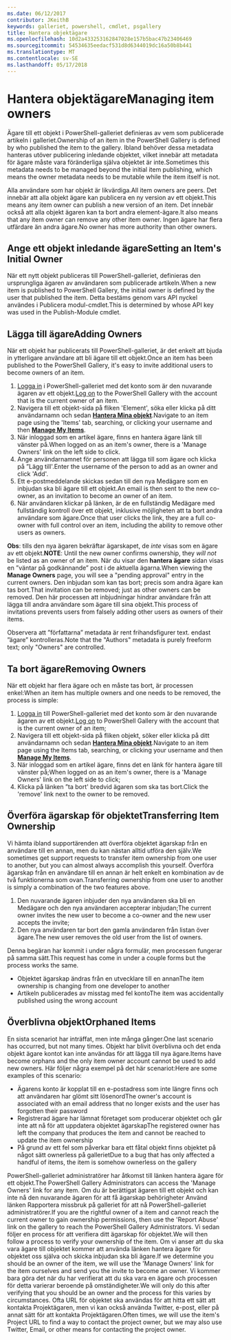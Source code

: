 ```yaml
---
ms.date: 06/12/2017
contributor: JKeithB
keywords: galleriet, powershell, cmdlet, psgallery
title: Hantera objektägare
ms.openlocfilehash: 10d2a433253162847028e157b5bac47b23406469
ms.sourcegitcommit: 54534635eedacf531d8d6344019dc16a50b8b441
ms.translationtype: MT
ms.contentlocale: sv-SE
ms.lasthandoff: 05/17/2018
---
```

# <a name="managing-item-owners"></a><span data-ttu-id="fae1b-103">Hantera objektägare</span><span class="sxs-lookup"><span data-stu-id="fae1b-103">Managing item owners</span></span>

<span data-ttu-id="fae1b-104">Ägare till ett objekt i PowerShell-galleriet definieras av vem som publicerade artikeln i galleriet.</span><span class="sxs-lookup"><span data-stu-id="fae1b-104">Ownership of an item in the PowerShell Gallery is defined by who published the item to the gallery.</span></span>
<span data-ttu-id="fae1b-105">Ibland behöver dessa metadata hanteras utöver publicering inledande objektet, vilket innebär att metadata för ägare måste vara föränderliga själva objektet är inte.</span><span class="sxs-lookup"><span data-stu-id="fae1b-105">Sometimes this metadata needs to be managed beyond the initial item publishing, which means the owner metadata needs to be mutable while the item itself is not.</span></span>

<span data-ttu-id="fae1b-106">Alla användare som har objekt är likvärdiga.</span><span class="sxs-lookup"><span data-stu-id="fae1b-106">All item owners are peers.</span></span>
<span data-ttu-id="fae1b-107">Det innebär att alla objekt ägare kan publicera en ny version av ett objekt.</span><span class="sxs-lookup"><span data-stu-id="fae1b-107">This means any item owner can publish a new version of an item.</span></span> <span data-ttu-id="fae1b-108">Det innebär också att alla objekt ägaren kan ta bort andra element-ägare.</span><span class="sxs-lookup"><span data-stu-id="fae1b-108">It also means that any item owner can remove any other item owner.</span></span>
<span data-ttu-id="fae1b-109">Ingen ägare har flera utfärdare än andra ägare.</span><span class="sxs-lookup"><span data-stu-id="fae1b-109">No owner has more authority than other owners.</span></span>

## <a name="setting-an-items-initial-owner"></a><span data-ttu-id="fae1b-110">Ange ett objekt inledande ägare</span><span class="sxs-lookup"><span data-stu-id="fae1b-110">Setting an Item's Initial Owner</span></span>

<span data-ttu-id="fae1b-111">När ett nytt objekt publiceras till PowerShell-galleriet, definieras den ursprungliga ägaren av användaren som publicerade artikeln.</span><span class="sxs-lookup"><span data-stu-id="fae1b-111">When a new item is published to PowerShell Gallery, the initial owner is defined by the user that published the item.</span></span> <span data-ttu-id="fae1b-112">Detta bestäms genom vars API nyckel användes i Publicera modul-cmdlet.</span><span class="sxs-lookup"><span data-stu-id="fae1b-112">This is determined by whose API key was used in the Publish-Module cmdlet.</span></span>

## <a name="adding-owners"></a><span data-ttu-id="fae1b-113">Lägga till ägare</span><span class="sxs-lookup"><span data-stu-id="fae1b-113">Adding Owners</span></span>

<span data-ttu-id="fae1b-114">När ett objekt har publicerats till PowerShell-galleriet, är det enkelt att bjuda in ytterligare användare att bli ägare till ett objekt.</span><span class="sxs-lookup"><span data-stu-id="fae1b-114">Once an item has been published to the PowerShell Gallery, it's easy to invite additional users to become owners of an item.</span></span>

1. <span data-ttu-id="fae1b-115">[Logga in](https://powershellgallery.com/users/account/LogOn) i PowerShell-galleriet med det konto som är den nuvarande ägaren av ett objekt.</span><span class="sxs-lookup"><span data-stu-id="fae1b-115">[Log on](https://powershellgallery.com/users/account/LogOn) to the PowerShell Gallery with the account that is the current owner of an item.</span></span>
2. <span data-ttu-id="fae1b-116">Navigera till ett objekt-sida på fliken 'Element', söka eller klicka på ditt användarnamn och sedan [ **Hantera Mina objekt**](https://www.powershellgallery.com/account/Packages).</span><span class="sxs-lookup"><span data-stu-id="fae1b-116">Navigate to an item page using the 'Items' tab, searching, or clicking your username and then [**Manage My Items**](https://www.powershellgallery.com/account/Packages).</span></span>
3. <span data-ttu-id="fae1b-117">När inloggad som en artikel ägare, finns en hantera ägare länk till vänster på.</span><span class="sxs-lookup"><span data-stu-id="fae1b-117">When logged on as an item's owner, there is a 'Manage Owners' link on the left side to click.</span></span>
4. <span data-ttu-id="fae1b-118">Ange användarnamnet för personen att lägga till som ägare och klicka på ”Lägg till'.</span><span class="sxs-lookup"><span data-stu-id="fae1b-118">Enter the username of the person to add as an owner and click 'Add'.</span></span>
5. <span data-ttu-id="fae1b-119">Ett e-postmeddelande skickas sedan till den nya Medägare som en inbjudan ska bli ägare till ett objekt.</span><span class="sxs-lookup"><span data-stu-id="fae1b-119">An email is then sent to the new co-owner, as an invitation to become an owner of an item.</span></span>
6. <span data-ttu-id="fae1b-120">När användaren klickar på länken, är de en fullständig Medägare med fullständig kontroll över ett objekt, inklusive möjligheten att ta bort andra användare som ägare.</span><span class="sxs-lookup"><span data-stu-id="fae1b-120">Once that user clicks the link, they are a full co-owner with full control over an item, including the ability to remove other users as owners.</span></span>

<span data-ttu-id="fae1b-121">**Obs**: tills den nya ägaren bekräftar ägarskapet, de *inte* visas som en ägare av ett objekt.</span><span class="sxs-lookup"><span data-stu-id="fae1b-121">**NOTE**: Until the new owner confirms ownership, they *will not* be listed as an owner of an item.</span></span>
<span data-ttu-id="fae1b-122">När du visar den **hantera ägare** sidan visas en ”väntar på godkännande” post i de aktuella ägarna.</span><span class="sxs-lookup"><span data-stu-id="fae1b-122">When viewing the **Manage Owners** page, you will see a "pending approval" entry in the current owners.</span></span>
<span data-ttu-id="fae1b-123">Den inbjudan som kan tas bort; precis som andra ägare kan tas bort.</span><span class="sxs-lookup"><span data-stu-id="fae1b-123">That invitation can be removed; just as other owners can be removed.</span></span>
<span data-ttu-id="fae1b-124">Den här processen att inbjudningar hindrar användare från att lägga till andra användare som ägare till sina objekt.</span><span class="sxs-lookup"><span data-stu-id="fae1b-124">This process of invitations prevents users from falsely adding other users as owners of their items.</span></span>

<span data-ttu-id="fae1b-125">Observera att ”författarna” metadata är rent frihandsfigurer text. endast ”ägare” kontrolleras.</span><span class="sxs-lookup"><span data-stu-id="fae1b-125">Note that the "Authors" metadata is purely freeform text; only "Owners" are controlled.</span></span>


## <a name="removing-owners"></a><span data-ttu-id="fae1b-126">Ta bort ägare</span><span class="sxs-lookup"><span data-stu-id="fae1b-126">Removing Owners</span></span>

<span data-ttu-id="fae1b-127">När ett objekt har flera ägare och en måste tas bort, är processen enkel:</span><span class="sxs-lookup"><span data-stu-id="fae1b-127">When an item has multiple owners and one needs to be removed, the process is simple:</span></span>

1. <span data-ttu-id="fae1b-128">[Logga in](https://powershellgallery.com/users/account/LogOn) till PowerShell-galleriet med det konto som är den nuvarande ägaren av ett objekt.</span><span class="sxs-lookup"><span data-stu-id="fae1b-128">[Log on](https://powershellgallery.com/users/account/LogOn) to PowerShell Gallery with the account that is the current owner of an item;</span></span>
2. <span data-ttu-id="fae1b-129">Navigera till ett objekt-sida på fliken objekt, söker eller klicka på ditt användarnamn och sedan [ **Hantera Mina objekt**](https://www.powershellgallery.com/account/Packages).</span><span class="sxs-lookup"><span data-stu-id="fae1b-129">Navigate to an item page using the Items tab, searching, or clicking your username and then [**Manage My Items**](https://www.powershellgallery.com/account/Packages).</span></span>
3. <span data-ttu-id="fae1b-130">När inloggad som en artikel ägare, finns det en länk för hantera ägare till vänster på;</span><span class="sxs-lookup"><span data-stu-id="fae1b-130">When logged on as an item's owner, there is a 'Manage Owners' link on the left side to click;</span></span>
4. <span data-ttu-id="fae1b-131">Klicka på länken ”ta bort' bredvid ägaren som ska tas bort.</span><span class="sxs-lookup"><span data-stu-id="fae1b-131">Click the 'remove' link next to the owner to be removed.</span></span>



## <a name="transferring-item-ownership"></a><span data-ttu-id="fae1b-132">Överföra ägarskap för objektet</span><span class="sxs-lookup"><span data-stu-id="fae1b-132">Transferring Item Ownership</span></span>

<span data-ttu-id="fae1b-133">Vi hämta ibland supportärenden att överföra objektet ägarskap från en användare till en annan, men du kan nästan alltid utföra den själv.</span><span class="sxs-lookup"><span data-stu-id="fae1b-133">We sometimes get support requests to transfer item ownership from one user to another, but you can almost always accomplish this yourself.</span></span>
<span data-ttu-id="fae1b-134">Överföra ägarskap från en användare till en annan är helt enkelt en kombination av de två funktionerna som ovan.</span><span class="sxs-lookup"><span data-stu-id="fae1b-134">Transferring ownership from one user to another is simply a combination of the two features above.</span></span>

1. <span data-ttu-id="fae1b-135">Den nuvarande ägaren inbjuder den nya användaren ska bli en Medägare och den nya användaren accepterar inbjudan;</span><span class="sxs-lookup"><span data-stu-id="fae1b-135">The current owner invites the new user to become a co-owner and the new user accepts the invite;</span></span>
2. <span data-ttu-id="fae1b-136">Den nya användaren tar bort den gamla användaren från listan över ägare.</span><span class="sxs-lookup"><span data-stu-id="fae1b-136">The new user removes the old user from the list of owners.</span></span>

<span data-ttu-id="fae1b-137">Denna begäran har kommit i under några formulär, men processen fungerar på samma sätt.</span><span class="sxs-lookup"><span data-stu-id="fae1b-137">This request has come in under a couple forms but the process works the same.</span></span>

- <span data-ttu-id="fae1b-138">Objektet ägarskap ändras från en utvecklare till en annan</span><span class="sxs-lookup"><span data-stu-id="fae1b-138">The item ownership is changing from one developer to another</span></span>
- <span data-ttu-id="fae1b-139">Artikeln publicerades av misstag med fel konto</span><span class="sxs-lookup"><span data-stu-id="fae1b-139">The item was accidentally published using the wrong account</span></span>


## <a name="orphaned-items"></a><span data-ttu-id="fae1b-140">Överblivna objekt</span><span class="sxs-lookup"><span data-stu-id="fae1b-140">Orphaned Items</span></span>

<span data-ttu-id="fae1b-141">En sista scenariot har inträffat, men inte många gånger.</span><span class="sxs-lookup"><span data-stu-id="fae1b-141">One last scenario has occurred, but not many times.</span></span>
<span data-ttu-id="fae1b-142">Objekt har blivit överblivna och det enda objekt ägare kontot kan inte användas för att lägga till nya ägare.</span><span class="sxs-lookup"><span data-stu-id="fae1b-142">Items have become orphans and the only item owner account cannot be used to add new owners.</span></span>
<span data-ttu-id="fae1b-143">Här följer några exempel på det här scenariot:</span><span class="sxs-lookup"><span data-stu-id="fae1b-143">Here are some examples of this scenario:</span></span>

- <span data-ttu-id="fae1b-144">Ägarens konto är kopplat till en e-postadress som inte längre finns och att användaren har glömt sitt lösenord</span><span class="sxs-lookup"><span data-stu-id="fae1b-144">The owner's account is associated with an email address that no longer exists and the user has forgotten their password</span></span>
- <span data-ttu-id="fae1b-145">Registrerad ägare har lämnat företaget som producerar objektet och går inte att nå för att uppdatera objektet ägarskap</span><span class="sxs-lookup"><span data-stu-id="fae1b-145">The registered owner has left the company that produces the item and cannot be reached to update the item ownership</span></span>
- <span data-ttu-id="fae1b-146">På grund av ett fel som påverkar bara ett fåtal objekt finns objektet på något sätt ownerless på galleriet</span><span class="sxs-lookup"><span data-stu-id="fae1b-146">Due to a bug that has only affected a handful of items, the item is somehow ownerless on the gallery</span></span>

<span data-ttu-id="fae1b-147">PowerShell-galleriet administratörer har åtkomst till länken hantera ägare för ett objekt.</span><span class="sxs-lookup"><span data-stu-id="fae1b-147">The PowerShell Gallery Administrators can access the 'Manage Owners' link for any item.</span></span>
<span data-ttu-id="fae1b-148">Om du är berättigat ägaren till ett objekt och kan inte nå den nuvarande ägaren för att få ägarskap behörigheter Använd länken Rapportera missbruk på galleriet för att nå PowerShell-galleriet administratörer.</span><span class="sxs-lookup"><span data-stu-id="fae1b-148">If you are the rightful owner of a item and cannot reach the current owner to gain ownership permissions, then use the 'Report Abuse' link on the gallery to reach the PowerShell Gallery Administrators.</span></span>
<span data-ttu-id="fae1b-149">Vi sedan följer en process för att verifiera ditt ägarskap för objektet.</span><span class="sxs-lookup"><span data-stu-id="fae1b-149">We will then follow a process to verify your ownership of the item.</span></span>
<span data-ttu-id="fae1b-150">Om vi anser att du ska vara ägare till objektet kommer att använda länken hantera ägare för objektet oss själva och skicka inbjudan ska bli ägare.</span><span class="sxs-lookup"><span data-stu-id="fae1b-150">If we determine you should be an owner of the item, we will use the 'Manage Owners' link for the item ourselves and send you the invite to become an owner.</span></span>
<span data-ttu-id="fae1b-151">Vi kommer bara göra det när du har verifierat att du ska vara en ägare och processen för detta varierar beroende på omständigheter.</span><span class="sxs-lookup"><span data-stu-id="fae1b-151">We will only do this after verifying that you should be an owner and the process for this varies by circumstances.</span></span>
<span data-ttu-id="fae1b-152">Ofta URL för objektet ska användas för att hitta ett sätt att kontakta Projektägaren, men vi kan också använda Twitter, e-post, eller på annat sätt för att kontakta Projektägaren.</span><span class="sxs-lookup"><span data-stu-id="fae1b-152">Often times, we will use the item's Project URL to find a way to contact the project owner, but we may also use Twitter, Email, or other means for contacting the project owner.</span></span>